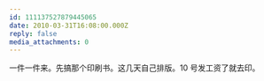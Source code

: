 ```yaml
---
id: 111137527879445065
date: 2010-03-31T16:08:00.000Z
reply: false
media_attachments: 0
---
```


一件一件来。先搞那个印刷书。这几天自己排版。10 号发工资了就去印。 ​​​​

